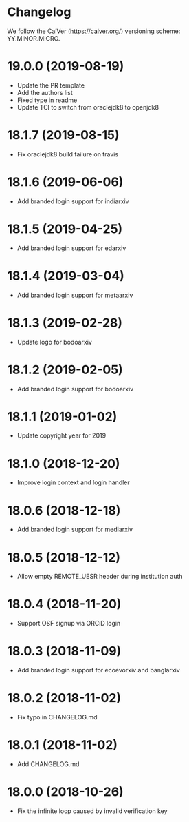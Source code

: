 # Changelog

We follow the CalVer (https://calver.org/) versioning scheme: YY.MINOR.MICRO.

19.0.0 (2019-08-19)
===================

- Update the PR template
- Add the authors list
- Fixed type in readme
- Update TCI to switch from oraclejdk8 to openjdk8

18.1.7 (2019-08-15)
===================

- Fix oraclejdk8 build failure on travis

18.1.6 (2019-06-06)
===================

- Add branded login support for indiarxiv

18.1.5 (2019-04-25)
===================

- Add branded login support for edarxiv

18.1.4 (2019-03-04)
===================

- Add branded login support for metaarxiv

18.1.3 (2019-02-28)
===================

- Update logo for bodoarxiv

18.1.2 (2019-02-05)
===================

- Add branded login support for bodoarxiv

18.1.1 (2019-01-02)
===================

- Update copyright year for 2019

18.1.0 (2018-12-20)
===================

- Improve login context and login handler

18.0.6 (2018-12-18)
===================

- Add branded login support for mediarxiv

18.0.5 (2018-12-12)
===================

- Allow empty REMOTE\_UESR header during institution auth

18.0.4 (2018-11-20)
===================

- Support OSF signup via ORCiD login

18.0.3 (2018-11-09)
===================

- Add branded login support for ecoevorxiv and banglarxiv

18.0.2 (2018-11-02)
===================

- Fix typo in CHANGELOG.md

18.0.1 (2018-11-02)
===================

- Add CHANGELOG.md

18.0.0 (2018-10-26)
===================

- Fix the infinite loop caused by invalid verification key
